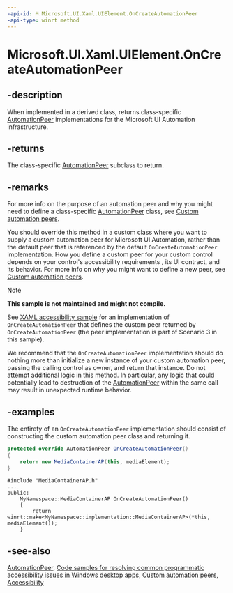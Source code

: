 ```yaml
---
-api-id: M:Microsoft.UI.Xaml.UIElement.OnCreateAutomationPeer
-api-type: winrt method
---
```


<!-- Method syntax
virtual protected Microsoft.UI.Xaml.Automation.Peers.AutomationPeer OnCreateAutomationPeer()
-->

# Microsoft.UI.Xaml.UIElement.OnCreateAutomationPeer

## -description

When implemented in a derived class, returns class-specific [AutomationPeer](../microsoft.ui.xaml.automation.peers/automationpeer.md) implementations for the Microsoft UI Automation infrastructure.

## -returns

The class-specific [AutomationPeer](../microsoft.ui.xaml.automation.peers/automationpeer.md) subclass to return.

## -remarks

For more info on the purpose of an automation peer and why you might need to define a class-specific [AutomationPeer](../microsoft.ui.xaml.automation.peers/automationpeer.md) class, see [Custom automation peers](/windows/uwp/accessibility/custom-automation-peers).

You should override this method in a custom class where you want to supply a custom automation peer for Microsoft UI Automation, rather than the default peer that is referenced by the default `OnCreateAutomationPeer` implementation. How you define a custom peer for your custom control depends on your control's accessibility requirements , its UI contract, and its behavior. For more info on why you might want to define a new peer, see [Custom automation peers](/windows/uwp/accessibility/custom-automation-peers).

> [!NOTE]
>
> **This sample is not maintained and might not compile.**
>
> See [XAML accessibility sample](https://github.com/microsoftarchive/msdn-code-gallery-microsoft/tree/master/Official%20Windows%20Platform%20Sample/XAML%20accessibility%20sample) for an implementation of `OnCreateAutomationPeer` that defines the custom peer returned by `OnCreateAutomationPeer` (the peer implementation is part of Scenario 3 in this sample).

We recommend that the `OnCreateAutomationPeer` implementation should do nothing more than initialize a new instance of your custom automation peer, passing the calling control as owner, and return that instance. Do not attempt additional logic in this method. In particular, any logic that could potentially lead to destruction of the [AutomationPeer](../microsoft.ui.xaml.automation.peers/automationpeer.md) within the same call may result in unexpected runtime behavior.

## -examples

The entirety of an `OnCreateAutomationPeer` implementation should consist of constructing the custom automation peer class and returning it.

```csharp
protected override AutomationPeer OnCreateAutomationPeer() 
{
    return new MediaContainerAP(this, mediaElement); 
}
```

```cppwinrt
#include "MediaContainerAP.h"
...
public:
    MyNamespace::MediaContainerAP OnCreateAutomationPeer()
    {
        return winrt::make<MyNamespace::implementation::MediaContainerAP>(*this, mediaElement());
    }
```

## -see-also

[AutomationPeer](../microsoft.ui.xaml.automation.peers/automationpeer.md), [Code samples for resolving common programmatic accessibility issues in Windows desktop apps](/accessibility-tools-docs/), [Custom automation peers](/windows/uwp/accessibility/custom-automation-peers), [Accessibility](/windows/uwp/accessibility/accessibility)
